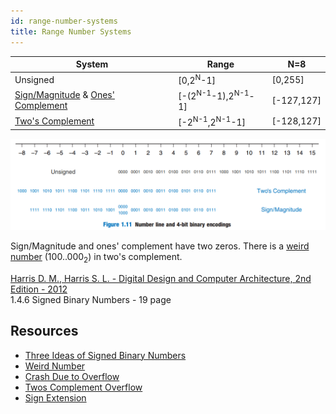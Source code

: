 ```yaml
---
id: range-number-systems
title: Range Number Systems
---
```


System|Range|N=8
-|-|-
Unsigned|[0,2<sup>N</sup>-1]|[0,255]
[Sign/Magnitude](sign-with-magnitude) & [Ones' Complement](ones-complement) |[-(2<sup>N-1</sup>-1),2<sup>N-1</sup>-1]|[-127,127]
[Two's Complement](twos-complement)|[-2<sup>N-1</sup>,2<sup>N-1</sup>-1]|[-128,127]

[![Number Line and 4-bit Binary Encodings](number-line-and-4-bit-binary-encodings.png)](number-line-and-4-bit-binary-encodings.png)

Sign/Magnitude and ones' complement have two zeros.
There is a [weird number](weird-number) (100..000<sub>2</sub>) in two's complement.

[Harris D. M., Harris S. L. - Digital Design and Computer Architecture, 2nd Edition - 2012](../../books/Digital-design-and-computer-architecture--MIPS-Edition--2012.pdf)  
1.4.6 Signed Binary Numbers - 19 page

## Resources

- [Three Ideas of Signed Binary Numbers](three-ideas-signed-binary-numbers)
- [Weird Number](weird-number)
- [Crash Due to Overflow](crash-due-to-overflow)
- [Twos Complement Overflow](twos-complement-overflow)
- [Sign Extension](sign-extension)